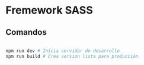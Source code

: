 # Fremework SASS

## Comandos

```sh

npm run dev # Inicia servidor de desarrollo
npm run build # Crea version lista para producción

```
